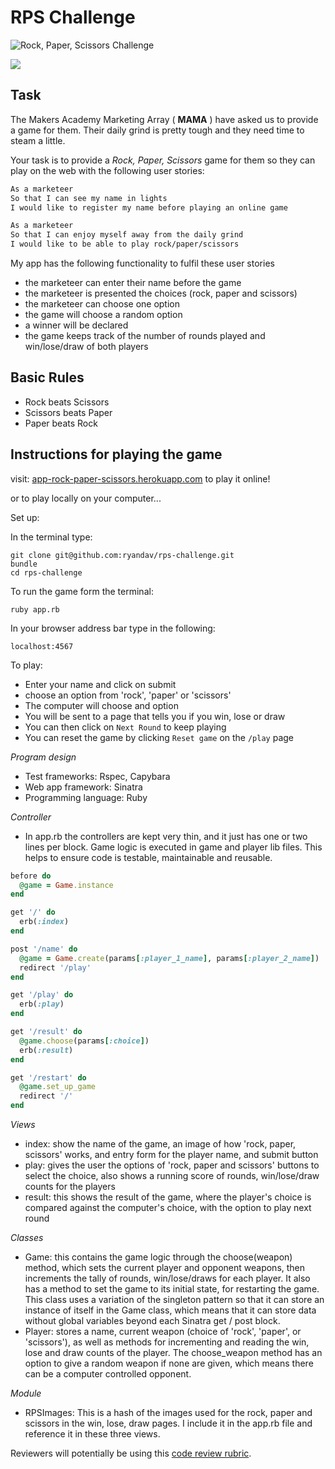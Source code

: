 # RPS Challenge


![Rock, Paper, Scissors Challenge](https://www.dropbox.com/s/8vw5rk6uratgbsh/RPS_index.png "Rock, Paper, Scissors Challenge")

![](http://cricket.upcomingwiki.com/sites/default/files/styles/large/public/field/image/rising-pune-supergiants-team-players-list-2017-ipl-cricket-upcoming-wiki_0.jpg)

Task
----

The Makers Academy Marketing Array ( **MAMA** ) have asked us to provide a game for them. Their daily grind is pretty tough and they need time to steam a little.

Your task is to provide a _Rock, Paper, Scissors_ game for them so they can play on the web with the following user stories:

```sh
As a marketeer
So that I can see my name in lights
I would like to register my name before playing an online game

As a marketeer
So that I can enjoy myself away from the daily grind
I would like to be able to play rock/paper/scissors
```

My app has the following functionality to fulfil these user stories

- the marketeer can enter their name before the game
- the marketeer is presented the choices (rock, paper and scissors)
- the marketeer can choose one option
- the game will choose a random option
- a winner will be declared
- the game keeps track of the number of rounds played and win/lose/draw of both players

## Basic Rules

- Rock beats Scissors
- Scissors beats Paper
- Paper beats Rock

## Instructions for playing the game

visit: [app-rock-paper-scissors.herokuapp.com](https://app-rock-paper-scissors.herokuapp.com) to play it online!

or to play locally on your computer...

Set up:

In the terminal type:
``` terminal
git clone git@github.com:ryandav/rps-challenge.git
bundle
cd rps-challenge
```

To run the game form the terminal:
``` terminal
ruby app.rb
```

In your browser address bar type in the following:

```browser
localhost:4567
```

To play:

- Enter your name and click on submit
- choose an option from 'rock', 'paper' or 'scissors'
- The computer will choose and option
- You will be sent to a page that tells you if you win, lose or draw
- You can then click on `Next Round` to keep playing
- You can reset the game by clicking `Reset game` on the `/play` page

*Program design*

- Test frameworks: Rspec, Capybara
- Web app framework: Sinatra
- Programming language: Ruby

*Controller*

- In app.rb the controllers are kept very thin, and it just has one or two lines per block. Game logic is executed in game and player lib files. This helps to ensure code is testable, maintainable and reusable.

```ruby
before do
  @game = Game.instance
end

get '/' do
  erb(:index)
end

post '/name' do
  @game = Game.create(params[:player_1_name], params[:player_2_name])
  redirect '/play'
end

get '/play' do
  erb(:play)
end

get '/result' do
  @game.choose(params[:choice])
  erb(:result)
end

get '/restart' do
  @game.set_up_game
  redirect '/'
end
```

*Views*
- index: show the name of the game, an image of how 'rock, paper, scissors' works, and entry form for the player name, and submit button
- play: gives the user the options of 'rock, paper and scissors' buttons to select the choice, also shows a running score of rounds, win/lose/draw counts for the players
- result: this shows the result of the game, where the player's choice is compared against the computer's choice, with the option to play next round

*Classes*

- Game: this contains the game logic through the choose(weapon) method, which sets the current player and opponent weapons, then increments the tally of rounds, win/lose/draws for each player. It also has a method to set the game to its initial state, for restarting the game. This class uses a variation of the singleton pattern so that it can store an instance of itself in the Game class, which means that it can store data without global variables beyond each Sinatra get / post block.
- Player: stores a name, current weapon (choice of 'rock', 'paper', or 'scissors'), as well as methods for incrementing and reading the win, lose and draw counts of the player. The choose_weapon method has an option to give a random weapon if none are given, which means there can be a computer controlled opponent.

*Module*

- RPSImages: This is a hash of the images used for the rock, paper and scissors in the win, lose, draw pages. I include it in the app.rb file and reference it in these three views.

Reviewers will potentially be using this [code review rubric](docs/review.md).
